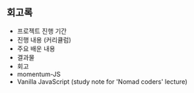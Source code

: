 ## 회고록

- 프로젝트 진행 기간
- 진행 내용 (커리큘럼)
- 주요 배운 내용
- 결과물
- 회고
- momentum-JS
- Vanilla JavaScript (study note for 'Nomad coders' lecture)
